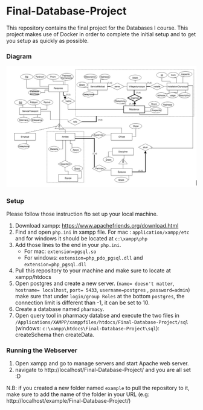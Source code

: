 # Final-Database-Project 

This repository contains the final project for the Databases I course. This project makes use of Docker in order to complete the initial setup and to get you setup as quickly as possible. 

### Diagram

![](photos/db.png)

### Setup

Please follow those instruction fto set up your local machine. 

1. Download xampp: https://www.apachefriends.org/download.html 
2. Find and open ```php.ini``` in xampp file. For mac : ```application/xampp/etc``` and for windows it should be located at ```c:\xampp\php```
3. Add those lines to the end in your ```php.ini```. 
   - For mac: ```extension=pgsql.so```
   - For windows: ```extension=php_pdo_pgsql.dll``` and ```extension=php_pgsql.dll```
4. Pull this repository to your machine and make sure to locate at xampp/htdocs
3. Open postgres and create a new server. (```name= doesn't matter```, ```hostname= localhost```, ```port= 5433```, ```username=postgres``` , ```password=admin```) <br /> 
make sure that under ```login/group Roles``` at the bottom ```postgres```, the connection limit is different than -1, it can be set to 10. 
4. Create a database named ```pharmacy```. 
5. Open query tool in pharmacy databse and execute the two files in ```/Applications/XAMPP/xamppfiles/htdocs/Final-Database-Project/sql``` (windows: ```c:\xampp\htdocs\Final-Database-Project\sql```): createSchema then createData. 

### Running the Webserver

1. Open xampp and go to manage servers and start Apache web server.
2. navigate to http://localhost/Final-Database-Project/ and you are all set :D

N.B: if you created a new folder named ```example``` to pull the repository to it, make sure to add the name of the folder in your URL (e.g: http://localhost/example/Final-Database-Project/)
